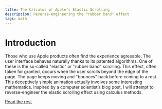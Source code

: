 ```yaml
---
title: The Calculus of Apple's Elastic Scrolling
description: Reverse-engineering the "rubber band" effect
tags: math
---
```


# Introduction

Those who use Apple products often find the experience agreeable. The user interface behaves naturally thanks to its patented algorithms. One of these is the so-called "elastic" or "rubber band" scrolling. This effect, often taken for granted, occurs when the user scrolls beyond the edge of the page. The page keeps moving and "bounces" back before coming to a rest. This deceptively simple animation actually involves some interesting mathematics. Inspired by a computer scientist’s blog post, I will attempt to reverse-engineer the elastic scrolling effect using calculus methods.

[Read the rest](http://lane-widen.com/files/the-calculus-of-apples-elastic-scrolling.pdf)